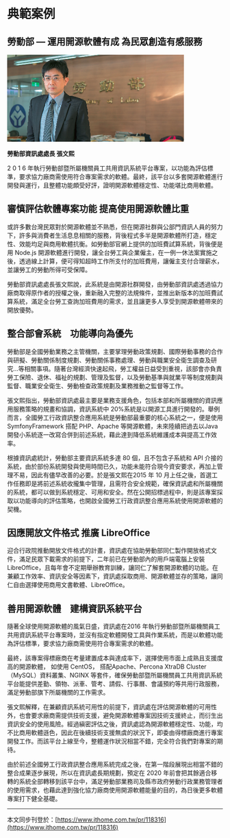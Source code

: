 # 典範案例

## 勞動部 — 運用開源軟體有成 為民眾創造有感服務

![](/assets/vghtc-9.png)

**勞動部資訊處處長 張文熙**

2 0 1 6 年執行勞動部暨所屬機關員工共用資訊系統平台專案，以功能為評估標準，要求協力廠商需使用符合專案需求的軟體。最終，該平台以多套開源軟體進行開發與運行，且整體功能頗受好評，證明開源軟體穩定性、功能堪比商用軟體。

## 審慎評估軟體專案功能 提高使用開源軟體比重

或許多數台灣民眾對於開源軟體並不熟悉，但在開源社群與公部門資訊人員的努力下，許多與消費者生活息息相關的服務，背後程式多半是開源軟體所打造，穩定性、效能均足與商用軟體抗衡。如勞動部官網上提供的加班費試算系統，背後便是用 Node.js 開源軟體進行開發，讓全台勞工與企業僱主，在一例一休法案實施之後，透過線上計算，便可得知超時工作所支付的加班費用，讓僱主支付合理薪水，並讓勞工的勞動所得可受保障。

勞動部資訊處處長張文熙說，此系統是由開源社群開發，由勞動部資訊處透過協力廠商取得原作者的授權之後，重新融入完整的法規條件，並推出新版本的加班費試算系統，滿足全台勞工查詢加班費用的需求，並且讓更多人享受到開源軟體帶來的開放優勢。

## 整合部會系統　功能導向為優先

勞動部是全國勞動業務之主管機關，主要掌理勞動政策規劃、國際勞動事務的合作與研擬、勞動關係制度規劃、勞動關係事務處理、勞動與職業安全衛生調查及研究…等相關事項。隨著台灣經濟快速起飛，勞工權益日益受到重視，該部會亦負責勞工保險、退休、福祉的規劃、管理及監督，以及勞動基準與就業平等制度規劃與監督、職業安全衛生、勞動檢查政策規劃及業務推動之監督等工作。

張文熙指出，勞動部資訊處最主要是業務支援角色，包括本部和所屬機關的資訊應用服務策略的規畫和協調，資訊系統中 20%系統是以開源工具進行開發的。舉例而言，全國勞工行政資訊整合應用系統是勞動部最重要的核心系統之一，便是使用 SymfonyFramework 搭配 PHP、Apache 等開源軟體，未來陸續把過去以Java 開發小系統逐一改寫合併到前述系統，藉此達到降低系統維護成本與提高工作效率。

根據資訊處統計，勞動部主要資訊系統多達 80 個，且不包含子系統和 API 介接的系統，由於部份系統開發與使用時間已久，功能未能符合現今資安要求，再加上管理不易，因此有儘早改善的必要。於是張文熙在2015 年 10 月上任之後，首選工作任務即是將前述系統收攏集中管理，且需符合安全規範，確保資訊處和所屬機關的系統，都可以做到系統穩定、可用和安全。然在公開招標過程中，則是該專案採取以功能導向的評估策略，也開啟全國勞工行政資訊整合應用系統使用開源軟體的契機。

## 因應開放文件格式 推廣 LibreOffice

迎合行政院推動開放文件格式的計畫，資訊處在協助勞動部同仁製作開放格式文件，滿足民眾下載需求的前提下，二年前已在勞動部內的用戶端電腦上安裝 LibreOffice，且每年會不定期舉辦教育訓練，讓同仁了解套開源軟體的功能。在兼顧工作效率、資訊安全等因素下，資訊處採取商用、開源軟體並存的策略，讓同仁自由選擇使用商用文書軟體、LibreOffice。

## 善用開源軟體　建構資訊系統平台

隨著全球使用開源軟體的風氣日盛，資訊處在2016 年執行勞動部暨所屬機關員工共用資訊系統平台專案時，並沒有指定軟體開發工具與作業系統，而是以軟體功能為評估標準，要求協力廠商需使用符合專案需求的軟體。

最終，該專案得標廠商在考量建置成本與達成率下，選擇使用市面上成熟且支援度高的開源軟體， 如使用 CentOS， 搭配Apache、Percona XtraDB Cluster（MySQL）資料叢集、NGINX 等套件，確保勞動部暨所屬機關員工共用資訊系統平台能提供差勤、領物、派車、管考、請假、行事曆、會議預約等共用行政服務，滿足勞動部旗下所屬機關的工作需求。

張文熙解釋，在兼顧資訊系統可用性的前提下，資訊處在評估開源軟體的可用性外，也會要求廠商需提供技術支援，避免開源軟體專案因技術支援終止，而衍生出資訊安全的使用風險。經過縝密評估之後，資訊處認為開源軟體穩定性、功能，均不比商用軟體遜色，因此在後續技術支援無虞的狀況下，即委由得標廠商進行專案開發工作。而該平台上線至今，整體運作狀況相當不錯，完全符合我們對專案的期待。

由於前述全國勞工行政資訊整合應用系統完成之後，在第一階段展現出相當不錯的整合成果逐步展現，所以在資訊處長期規劃，預定在 2020 年前會把其餘適合移轉的系統全部轉移到該平台中，滿足勞動部業務司及縣市政府勞動行政業務管理者的使用需求，也藉此達到強化協力廠商使用開源軟體能量的目的，為日後更多軟體專案打下健全基礎。

---

本文同步刊登於：[https://www.ithome.com.tw/pr/118316](https://www.ithome.com.tw/pr/118316)


